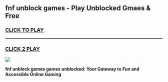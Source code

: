
## fnf unblock games - Play Unblocked Gmaes & Free
<h3>
<a href="https://news.freeplayer.one?title=fnf_unblock_games&ref=23F">CLICK TO PLAY</a></h3>
<hr>

<h3>
<a href="https://news.freeplayer.one?title=fnf_unblock_games&ref=23F">CLICK 2 PLAY</a>
  
</h3>

<a href="https://news.freeplayer.one?title=fnf_unblock_games&ref=23F/"><img src="https://clearcache.store/games.png"></a>


**fnf unblock games games unblocked: Your Gateway to Fun and Accessible Online Gaming**
